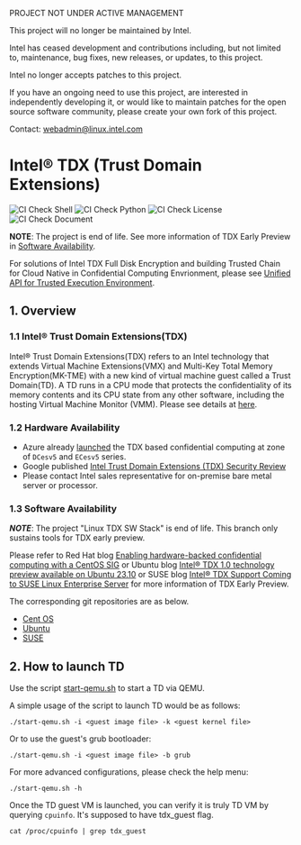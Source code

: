 PROJECT NOT UNDER ACTIVE MANAGEMENT

This project will no longer be maintained by Intel.

Intel has ceased development and contributions including, but not limited to, maintenance, bug fixes, new releases, or updates, to this project.  

Intel no longer accepts patches to this project.

If you have an ongoing need to use this project, are interested in independently developing it, or would like to maintain patches for the open source software community, please create your own fork of this project.  

Contact: webadmin@linux.intel.com
# Intel&reg; TDX (Trust Domain Extensions) 

![CI Check Shell](https://github.com/intel/tdx-tools/actions/workflows/pr-check-shell.yml/badge.svg)
![CI Check Python](https://github.com/intel/tdx-tools/actions/workflows/pr-check-python.yml/badge.svg)
![CI Check License](https://github.com/intel/tdx-tools/actions/workflows/pr-check-license.yml/badge.svg)
![CI Check Document](https://github.com/intel/tdx-tools/actions/workflows/pr-check-document.yml/badge.svg)

**NOTE**: The project is end of life. See more information of TDX Early Preview in [Software Availability](https://github.com/intel/tdx-tools?tab=readme-ov-file#13-software-availability).

For solutions of Intel TDX Full Disk Encryption and building Trusted Chain for Cloud Native in Confidential Computing Envrionment, please see [Unified API for Trusted Execution Environment](https://github.com/cc-api).

## 1. Overview

### 1.1 Intel&reg; Trust Domain Extensions(TDX)
Intel&reg; Trust Domain Extensions(TDX) refers to an Intel technology that
extends Virtual Machine Extensions(VMX) and Multi-Key Total Memory
Encryption(MK-TME) with a new kind of virtual machine guest called a Trust
Domain(TD). A TD runs in a CPU mode that protects the confidentiality of its
memory contents and its CPU state from any other software, including the hosting
Virtual Machine Monitor (VMM). Please see details at [here](https://www.intel.com/content/www/us/en/developer/tools/trust-domain-extensions/documentation.html).

### 1.2 Hardware Availability

- Azure already [launched](https://azure.microsoft.com/en-us/updates/confidential-vms-with-intel-tdx-dcesv5-ecesv5/) the
  TDX based confidential computing at zone of `DCesv5` and `ECesv5` series.
- Google published [Intel Trust Domain Extensions (TDX) Security Review](https://services.google.com/fh/files/misc/intel_tdx_-_full_report_041423.pdf)
- Please contact Intel sales representative for on-premise bare metal server or processor.

### 1.3 Software Availability

_**NOTE**_: The project "Linux TDX SW Stack" is end of life. This branch only sustains tools for TDX early preview.

Please refer to Red Hat blog [Enabling hardware-backed confidential computing with a CentOS SIG](https://www.redhat.com/en/blog/enabling-hardware-backed-confidential-computing-centos-sig) or Ubuntu blog [Intel® TDX 1.0 technology preview available on Ubuntu 23.10](https://ubuntu.com/blog/intel-tdx-1-0-preview-on-ubuntu-23-10) or SUSE blog [Intel® TDX Support Coming to SUSE Linux Enterprise Server](https://www.suse.com/c/intel-tdx-support-coming-to-suse-linux-enterprise-server/) for more information of TDX Early Preview.

The corresponding git repositories are as below.
- [Cent OS](https://gitlab.com/CentOS/virt/docs/-/tree/main/docs/tdx)
- [Ubuntu](https://github.com/canonical/tdx)
- [SUSE](https://github.com/SUSE/tdx-demo/blob/main/INSTALL-SLES-15-SP5.md)

## 2. How to launch TD

Use the script [start-qemu.sh](https://github.com/intel/tdx-tools/blob/tdx-mid-stream/start-qemu.sh) to start a TD
via QEMU.

A simple usage of the script to launch TD would be as follows:

```
./start-qemu.sh -i <guest image file> -k <guest kernel file>
```

Or to use the guest's grub bootloader:

```
./start-qemu.sh -i <guest image file> -b grub
```

For more advanced configurations, please check the help menu:

```
./start-qemu.sh -h
```

Once the TD guest VM is launched, you can verify it is truly TD VM by querying `cpuinfo`. It's supposed to have tdx_guest flag.

```
cat /proc/cpuinfo | grep tdx_guest
```

